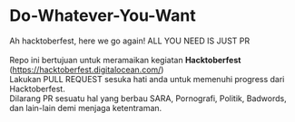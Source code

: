 # Do-Whatever-You-Want
Ah hacktoberfest, here we go again! ALL YOU NEED IS JUST PR
<br><br>
Repo ini bertujuan untuk meramaikan kegiatan **Hacktoberfest** (https://hacktoberfest.digitalocean.com/) <br>
Lakukan PULL REQUEST sesuka hati anda untuk memenuhi progress dari Hacktoberfest. <br>
Dilarang PR sesuatu hal yang berbau SARA, Pornografi, Politik, Badwords, dan lain-lain demi menjaga ketentraman.
